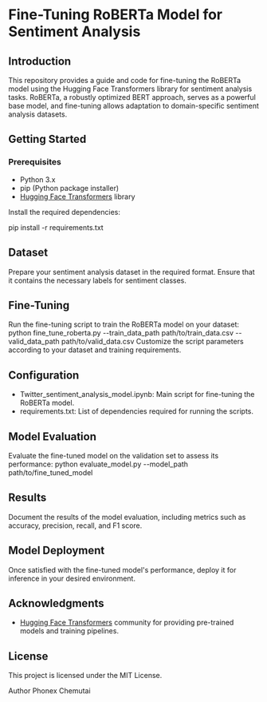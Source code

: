 # Fine-Tuning RoBERTa Model for Sentiment Analysis

## Introduction

This repository provides a guide and code for fine-tuning the RoBERTa model using the Hugging Face Transformers library for sentiment analysis tasks. RoBERTa, a robustly optimized BERT approach, serves as a powerful base model, and fine-tuning allows adaptation to domain-specific sentiment analysis datasets.

## Getting Started

### Prerequisites

- Python 3.x
- pip (Python package installer)
- [Hugging Face Transformers](https://github.com/huggingface/transformers) library

Install the required dependencies:

pip install -r requirements.txt

## Dataset
Prepare your sentiment analysis dataset in the required format. Ensure that it contains the necessary labels for sentiment classes.

## Fine-Tuning
Run the fine-tuning script to train the RoBERTa model on your dataset:
python fine_tune_roberta.py --train_data_path path/to/train_data.csv --valid_data_path path/to/valid_data.csv
Customize the script parameters according to your dataset and training requirements.

## Configuration
- Twitter_sentiment_analysis_model.ipynb: Main script for fine-tuning the RoBERTa model.
- requirements.txt: List of dependencies required for running the scripts.

## Model Evaluation
Evaluate the fine-tuned model on the validation set to assess its performance:
python evaluate_model.py --model_path path/to/fine_tuned_model

## Results
Document the results of the model evaluation, including metrics such as accuracy, precision, recall, and F1 score.

## Model Deployment
Once satisfied with the fine-tuned model's performance, deploy it for inference in your desired environment.

## Acknowledgments
- [Hugging Face Transformers](https://github.com/huggingface/transformers) community for providing pre-trained models and training pipelines.

## License
This project is licensed under the MIT License.

Author
Phonex Chemutai